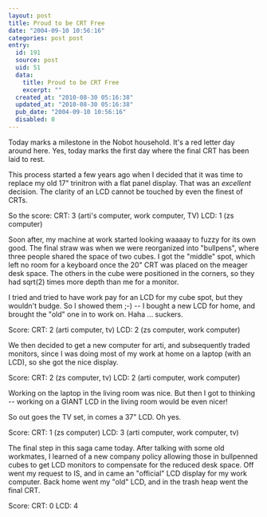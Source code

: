 ```yaml
---
layout: post
title: Proud to be CRT Free
date: "2004-09-10 10:56:16"
categories: post post
entry:
  id: 191
  source: post
  uid: 51
  data:
    title: Proud to be CRT Free
    excerpt: ""
  created_at: "2010-08-30 05:16:38"
  updated_at: "2010-08-30 05:16:38"
  pub_date: "2004-09-10 10:56:16"
  disabled: 0
---
```


Today marks a milestone in the Nobot household. It's
a red letter day around here. Yes, today marks the
first day where the final CRT has been laid to rest.

This process started a few years ago when I decided
that it was time to replace my old 17" trinitron with
a flat panel display. That was an _excellent_
decision. The clarity of an LCD cannot be touched by
even the finest of CRTs.

So the score:
CRT: 3 (arti's computer, work computer, TV)
LCD: 1 (zs computer)

Soon after, my machine at work started looking waaaay
to fuzzy for its own good. The final straw was when
we were reorganized into "bullpens", where three
people shared the space of two cubes. I got the
"middle" spot, which left no room for a keyboard once
the 20" CRT was placed on the meager desk space. The
others in the cube were positioned in the corners, so
they had sqrt(2) times more depth than me for a
monitor.

I tried and tried to have work pay for an LCD for my
cube spot, but they wouldn't budge. So I showed them
;-) -- I bought a new LCD for home, and brought the
"old" one in to work on. Haha ... suckers.

Score:
CRT: 2 (arti computer, tv)
LCD: 2 (zs computer, work computer)

We then decided to get a new computer for arti, and
subsequently traded monitors, since I was doing most
of my work at home on a laptop (with an LCD), so she
got the nice display.

Score:
CRT: 2 (zs computer, tv)
LCD: 2 (arti computer, work computer)

Working on the laptop in the living room was nice.
But then I got to thinking -- working on a GIANT LCD
in the living room would be even nicer!

So out goes the TV set, in comes a 37" LCD. Oh yes.

Score:
CRT: 1 (zs computer)
LCD: 3 (arti computer, work computer, tv)

The final step in this saga came today. After talking
with some old workmates, I learned of a new company
policy allowing those in bullpenned cubes to get LCD
monitors to compensate for the reduced desk space.
Off went my request to IS, and in came an "official"
LCD display for my work computer. Back home went my
"old" LCD, and in the trash heap went the final CRT.

Score:
CRT: 0
LCD: 4

